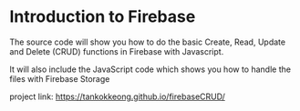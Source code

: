 # Introduction to Firebase
The source code will show you how to do the basic Create, Read, Update and Delete (CRUD) functions in Firebase with Javascript.

It will also include the JavaScript code which shows you how to handle the files with Firebase Storage

project link: https://tankokkeong.github.io/firebaseCRUD/
